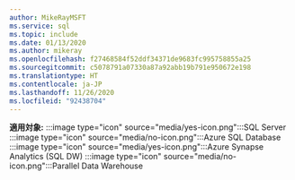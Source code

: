 ```yaml
---
author: MikeRayMSFT
ms.service: sql
ms.topic: include
ms.date: 01/13/2020
ms.author: mikeray
ms.openlocfilehash: f27468584f52ddf34371de9683fc995758855a25
ms.sourcegitcommit: c5078791a07330a87a92abb19b791e950672e198
ms.translationtype: HT
ms.contentlocale: ja-JP
ms.lasthandoff: 11/26/2020
ms.locfileid: "92438704"
---
```

<Token>**適用対象:** :::image type="icon" source="media/yes-icon.png":::SQL Server :::image type="icon" source="media/no-icon.png":::Azure SQL Database :::image type="icon" source="media/yes-icon.png":::Azure Synapse Analytics (SQL DW) :::image type="icon" source="media/no-icon.png":::Parallel Data Warehouse</Token>

